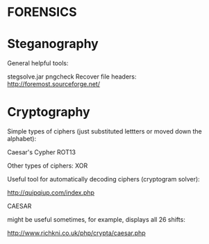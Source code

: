 # FORENSICS

Steganography
=============

General helpful tools:

stegsolve.jar
pngcheck
Recover file headers: http://foremost.sourceforge.net/


Cryptography
============

Simple types of ciphers (just substituted lettters or moved down the alphabet):

Caesar's Cypher
ROT13


Other types of ciphers: XOR

Useful tool for automatically decoding ciphers (cryptogram solver):

http://quipqiup.com/index.php


CAESAR

might be useful sometimes, for example, displays all 26 shifts:

http://www.richkni.co.uk/php/crypta/caesar.php